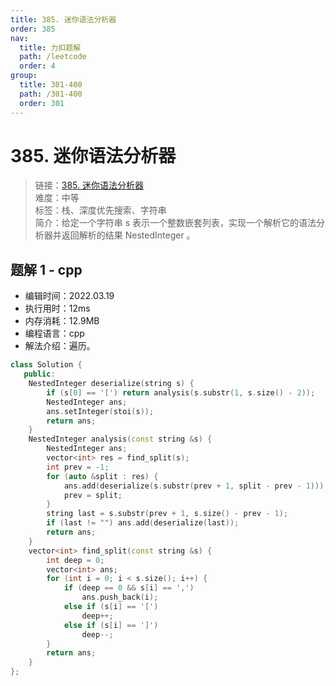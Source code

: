 ```yaml
---
title: 385. 迷你语法分析器
order: 385
nav:
  title: 力扣题解
  path: /leetcode
  order: 4
group:
  title: 301-400
  path: /301-400
  order: 301
---
```


# 385. 迷你语法分析器

> 链接：[385. 迷你语法分析器](https://leetcode-cn.com/problems/mini-parser/)  
> 难度：中等  
> 标签：栈、深度优先搜索、字符串  
> 简介：给定一个字符串 s 表示一个整数嵌套列表，实现一个解析它的语法分析器并返回解析的结果 NestedInteger 。

## 题解 1 - cpp

- 编辑时间：2022.03.19
- 执行用时：12ms
- 内存消耗：12.9MB
- 编程语言：cpp
- 解法介绍：遍历。

```cpp
class Solution {
   public:
    NestedInteger deserialize(string s) {
        if (s[0] == '[') return analysis(s.substr(1, s.size() - 2));
        NestedInteger ans;
        ans.setInteger(stoi(s));
        return ans;
    }
    NestedInteger analysis(const string &s) {
        NestedInteger ans;
        vector<int> res = find_split(s);
        int prev = -1;
        for (auto &split : res) {
            ans.add(deserialize(s.substr(prev + 1, split - prev - 1)));
            prev = split;
        }
        string last = s.substr(prev + 1, s.size() - prev - 1);
        if (last != "") ans.add(deserialize(last));
        return ans;
    }
    vector<int> find_split(const string &s) {
        int deep = 0;
        vector<int> ans;
        for (int i = 0; i < s.size(); i++) {
            if (deep == 0 && s[i] == ',')
                ans.push_back(i);
            else if (s[i] == '[')
                deep++;
            else if (s[i] == ']')
                deep--;
        }
        return ans;
    }
};
```
